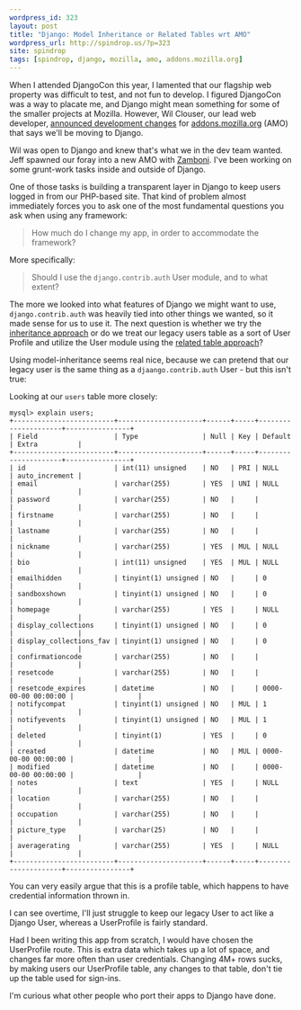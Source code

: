 ```yaml
---
wordpress_id: 323
layout: post
title: "Django: Model Inheritance or Related Tables wrt AMO"
wordpress_url: http://spindrop.us/?p=323
site: spindrop
tags: [spindrop, django, mozilla, amo, addons.mozilla.org]
---
```

[amo]: http://addons.mozilla.org
[z]: http://github.com/jbalogh/zamboni
[1]: http://scottbarnham.com/blog/2008/08/21/extending-the-django-user-model-with-inheritance/
[2]: http://www.b-list.org/weblog/2007/feb/20/about-model-subclassing/

When I attended DjangoCon this year, I lamented that our flagship web property was difficult to test, and not fun to develop.  I figured DjangoCon was a way to placate me, and Django might mean something for some of the smaller projects at Mozilla.  However, Wil Clouser, our lead web developer, [announced development changes](http://micropipes.com/blog/2009/11/17/amo-development-changes-in-2010/) for [addons.mozilla.org][amo] (AMO) that says we'll be moving to Django.  

Wil was open to Django and knew that's what we in the dev team wanted.  Jeff spawned our foray into a new AMO with [Zamboni][z].  I've been working on some grunt-work tasks inside and outside of Django.

One of those tasks is building a transparent layer in Django to keep users logged in from our PHP-based site.  That kind of problem almost immediately forces you to ask one of the most fundamental questions you ask when using any framework:

> How much do I change my app, in order to accommodate the framework?

<!--more-->

More specifically:

> Should I use the `django.contrib.auth` User module, and to what extent?

The more we looked into what features of Django we might want to use, `django.contrib.auth` was heavily tied into other things we wanted, so it made sense for us to use it.  The next question is whether we try the [inheritance approach][1] or do we treat our legacy users table as a sort of User Profile and utilize the User module using the [related table approach][2]?

Using model-inheritance seems real nice, because we can pretend that our legacy user is the same thing as a `djaango.contrib.auth` User - but this isn't true:

Looking at our `users` table more closely:

	mysql> explain users;
	+-------------------------+---------------------+------+-----+---------------------+----------------+
	| Field                   | Type                | Null | Key | Default             | Extra          |
	+-------------------------+---------------------+------+-----+---------------------+----------------+
	| id                      | int(11) unsigned    | NO   | PRI | NULL                | auto_increment |
	| email                   | varchar(255)        | YES  | UNI | NULL                |                |
	| password                | varchar(255)        | NO   |     |                     |                |
	| firstname               | varchar(255)        | NO   |     |                     |                |
	| lastname                | varchar(255)        | NO   |     |                     |                |
	| nickname                | varchar(255)        | YES  | MUL | NULL                |                |
	| bio                     | int(11) unsigned    | YES  | MUL | NULL                |                |
	| emailhidden             | tinyint(1) unsigned | NO   |     | 0                   |                |
	| sandboxshown            | tinyint(1) unsigned | NO   |     | 0                   |                |
	| homepage                | varchar(255)        | YES  |     | NULL                |                |
	| display_collections     | tinyint(1) unsigned | NO   |     | 0                   |                |
	| display_collections_fav | tinyint(1) unsigned | NO   |     | 0                   |                |
	| confirmationcode        | varchar(255)        | NO   |     |                     |                |
	| resetcode               | varchar(255)        | NO   |     |                     |                |
	| resetcode_expires       | datetime            | NO   |     | 0000-00-00 00:00:00 |                |
	| notifycompat            | tinyint(1) unsigned | NO   | MUL | 1                   |                |
	| notifyevents            | tinyint(1) unsigned | NO   | MUL | 1                   |                |
	| deleted                 | tinyint(1)          | YES  |     | 0                   |                |
	| created                 | datetime            | NO   | MUL | 0000-00-00 00:00:00 |                |
	| modified                | datetime            | NO   |     | 0000-00-00 00:00:00 |                |
	| notes                   | text                | YES  |     | NULL                |                |
	| location                | varchar(255)        | NO   |     |                     |                |
	| occupation              | varchar(255)        | NO   |     |                     |                |
	| picture_type            | varchar(25)         | NO   |     |                     |                |
	| averagerating           | varchar(255)        | YES  |     | NULL                |                |
	+-------------------------+---------------------+------+-----+---------------------+----------------+

You can very easily argue that this is a profile table, which happens to have credential information thrown in.

I can see overtime, I'll just struggle to keep our legacy User to act like a Django User, whereas a UserProfile is fairly standard.

Had I been writing this app from scratch, I would have chosen the UserProfile route.  This is extra data which takes up a lot of space, and changes far more often than user credentials.  Changing 4M+ rows sucks, by making users our UserProfile table, any changes to that table, don't tie up the table used for sign-ins.

I'm curious what other people who port their apps to Django have done.
